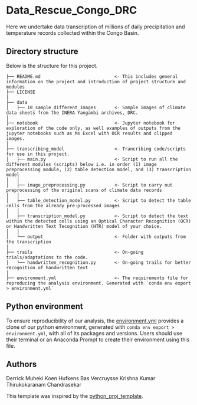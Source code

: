 # Data_Rescue_Congo_DRC
Here we undertake data transcription of millions of daily precipitation and temperature records collected within the Congo Basin.

## Directory structure
Below is the structure for this project.
```
├── README.md                            <- This includes general information on the project and introduction of project structure and modules
├── LICENSE
|
├── data
│   ├── 10_sample_different_images       <- Sample images of climate data sheets from the INERA Yangambi archives, DRC.
│  
├── notebook                             <- Jupyter notebook for exploration of the code only, as well examples of outputs from the jupyter notebooks such as Ms Excel with OCR results and clipped images.
│
├── transcribing_model                   <- Trancribing code/scripts for use in this project.
│   ├── main.py                          <- Script to run all the different modules (scripts) below i.e. in order (1) image preprocessing module, (2) table detection model, and (3) transcription model
│   │
│   ├── image_preprocessing.py           <- Script to carry out preprocessing of the original scans of climate data records
│   │
│   ├── table_detection_model.py         <- Script to detect the table cells from the already pre-processed images
│   │
│   ├── transcription_model.py           <- Script to detect the text within the detected cells using an Optical Character Recognition (OCR) or Handwritten Text Tecognition (HTR) model of your choice.               
│   │
│   └── output                           <- Folder with outputs from the transcription
│
├── trails                               <- On-going trials/adaptations to the code.            
│   └── handwritten_recognition.py       <- On-going trails for better recognition of handwritten text
│
├── environment.yml                      <- The requirements file for reproducing the analysis environment. Generated with `conda env export > environment.yml`

```


## Python environment
To ensure reproducibility of our analysis, the [environment.yml](https://github.com/VUB-HYDR/Data_Rescue_Congo_DRC/blob/19af3b0897fc818428a8f503c2982c668b32eb54/environment.yml) provides a clone of our python environment, generated with `conda env export > environment.yml`, with all of its packages and versions. Users should use their terminal or an Anaconda Prompt to create their environment using this file.

## Authors
Derrick Muheki
Koen Hufkens
Bas Vercruysse
Krishna Kumar Thirukokaranam Chandrasekar


This template was inspired by the [python_proj_template](https://github.com/pepaaran/python_proj_template).


